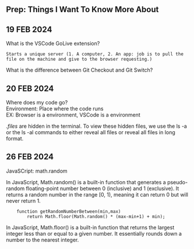 ## Prep: Things I Want To Know More About

## 19 FEB 2024  

What is the VSCode GoLive extension?  

    Starts a unique server (1. A computer, 2. An app: job is to pull the file on the machine and give to the browser requesting.)  
  
What is the difference between Git Checkout and Git Switch?

## 20 FEB 2024  
Where does my code go?  
Environment: Place where the code runs  
EX: Browser is a environment, VSCode is a environment

*.files* are hidden in the terminal. To view these hidden files, we use the ls -a or the ls -al commands to either reveal all files or reveal all files in long format.  
  
## 26 FEB 2024  

JavaSCript: math.random  

In JavaScript, Math.random() is a built-in function that generates a pseudo-random floating-point number between 0 (inclusive) and 1 (exclusive). It returns a random number in the range \[0, 1), meaning it can return 0 but will never return 1.

        function getRandomNumberBetween(min,max)
            return Math.floor(Math.random() * (max-min+1) + min);
        
In JavaScript, Math.floor() is a built-in function that returns the largest integer less than or equal to a given number. It essentially rounds down a number to the nearest integer.

